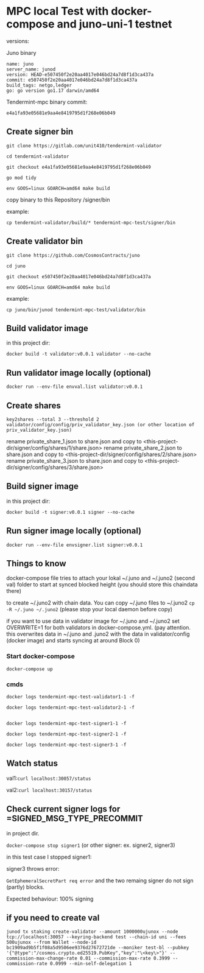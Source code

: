 # MPC local Test with docker-compose and juno-uni-1 testnet

versions:

Juno binary
```
name: juno
server_name: junod
version: HEAD-e507450f2e20aa4017e046bd24a7d8f1d3ca437a
commit: e507450f2e20aa4017e046bd24a7d8f1d3ca437a
build_tags: netgo,ledger
go: go version go1.17 darwin/amd64
```


Tendermint-mpc binary commit:

```
e4a1fa93e05681e9aa4e8419795d1f268e06b049
```

## Create signer bin

```
git clone https://gitlab.com/unit410/tendermint-validator

cd tendermint-validator

git checkout e4a1fa93e05681e9aa4e8419795d1f268e06b049

go mod tidy

env GOOS=linux GOARCH=amd64 make build
```

copy binary to this Repository <project-dir>/signer/bin

example:

`cp tendermint-validator/build/* tendermint-mpc-test/signer/bin`


## Create validator bin

```
git clone https://github.com/CosmosContracts/juno

cd juno

git checkout e507450f2e20aa4017e046bd24a7d8f1d3ca437a

env GOOS=linux GOARCH=amd64 make build
```

example:

`cp juno/bin/junod tendermint-mpc-test/validator/bin`

## Build validator image

in this project dir:

`docker build -t validator:v0.0.1 validator --no-cache`

## Run validator image locally (optional)

`docker run --env-file envval.list validator:v0.0.1`

## Create shares

`key2shares --total 3 --threshold 2 validator/config/config/priv_validator_key.json (or other location of priv_validator_key.json)`

rename private_share_1.json to share.json and copy to <this-project-dir/signer/config/shares/1/share.json>
rename private_share_2.json to share.json and copy to <this-project-dir/signer/config/shares/2/share.json>
rename private_share_3.json to share.json and copy to <this-project-dir/signer/config/shares/3/share.json>

## Build signer image

in this project dir:

`docker build -t signer:v0.0.1 signer --no-cache`

## Run signer image locally (optional)

`docker run --env-file envsigner.list signer:v0.0.1`


## Things to know

docker-compose file tries to attach your lokal ~/.juno and ~/.juno2 (second val) folder to start at synced blocked height (you should store this chaindata there)

to create ~/.juno2 with chain data. You can copy ~/.juno files to ~/.juno2 `cp -R ~/.juno ~/.juno2` (please stop your local daemon before copy)

if you want to use data in validator image for ~/.juno and ~/.juno2 set OVERWRITE=1 for both validators in docker-compose.yml. (pay attention. this overwrites data in ~/.juno and .juno2 with the data in validator/config (docker image) and starts syncing at around Block 0)

### Start docker-compose

`docker-compose up`


### cmds

```
docker logs tendermint-mpc-test-validator1-1 -f

docker logs tendermint-mpc-test-validator2-1 -f


docker logs tendermint-mpc-test-signer1-1 -f

docker logs tendermint-mpc-test-signer2-1 -f

docker logs tendermint-mpc-test-signer3-1 -f
```


## Watch status

val1:`curl localhost:30057/status`

val2:`curl localhost:30157/status`


## Check current signer logs for =SIGNED_MSG_TYPE_PRECOMMIT

in project dir.

`docker-compose stop signer1` (or other signer: ex. signer2, signer3)

in this test case I stopped signer1:

signer3 throws error:

`GetEphemeralSecretPart req error` and the two remaing signer do not sign (partly) blocks.

Expected behaviour: 100% signing


## if you need to create val

`junod tx staking create-validator --amount 1000000ujunox --node tcp://localhost:30057 --keyring-backend test --chain-id uni --fees 500ujunox --from Wallet --node-id bc1909ad9b5f1f08a5d9506ee9376d27672721de --moniker test-bl --pubkey '{"@type":"/cosmos.crypto.ed25519.PubKey","key":"\<key\>"}' --commission-max-change-rate 0.01 --commission-max-rate 0.3999 --commission-rate 0.0999 --min-self-delegation 1`